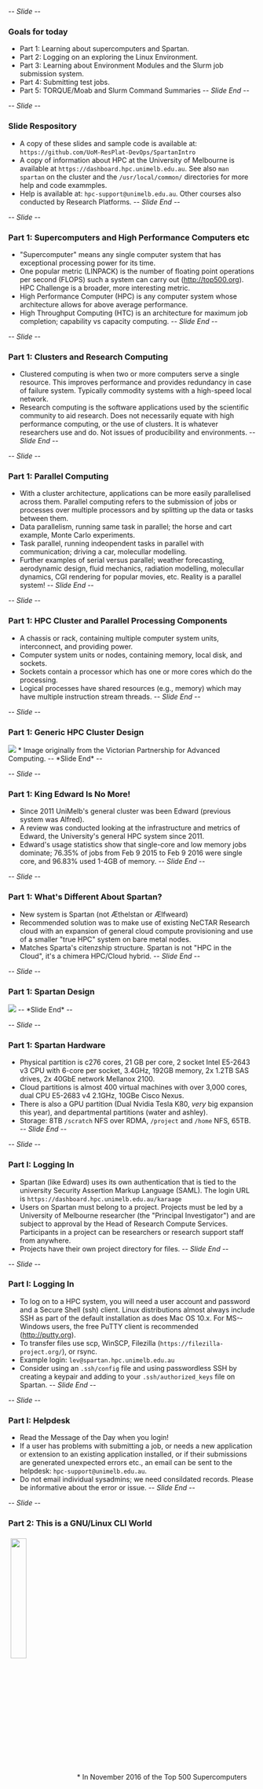 -- *Slide* --
### Goals for today
* Part 1: Learning about supercomputers and Spartan.
* Part 2: Logging on an exploring the Linux Environment.
* Part 3: Learning about Environment Modules and the Slurm job submission system.
* Part 4: Submitting test jobs.
* Part 5: TORQUE/Moab and Slurm Command Summaries
-- *Slide End* --

-- *Slide* --
### Slide Respository
* A copy of these slides and sample code is available at: `https://github.com/UoM-ResPlat-DevOps/SpartanIntro`
* A copy of information about HPC at the University of Melbourne is available at `https://dashboard.hpc.unimelb.edu.au`. See also `man spartan` on the cluster and the `/usr/local/common/` directories for more help and code exammples.
* Help is available at: `hpc-support@unimelb.edu.au`. Other courses also conducted by Research Platforms.
-- *Slide End* --

-- *Slide* --
### Part 1: Supercomputers and High Performance Computers etc
* "Supercomputer" means any single computer system that has exceptional processing power for its time. 
* One popular metric (LINPACK) is the number of floating­ point operations per second (FLOPS) such a system can carry out (http://top500.org). HPC Challenge is a broader, more interesting metric.
* High Performance Computer (HPC) is any computer system whose architecture allows for above average performance.
* High Throughput Computing (HTC) is an architecture for maximum job completion; capability vs capacity computing.
-- *Slide End* --

-- *Slide* --
### Part 1: Clusters and Research Computing
* Clustered computing is when two or more computers serve a single resource. This improves performance and provides redundancy in case of failure system. Typically commodity systems with a high-speed local network.
* Research computing is the software applications used by the scientific community to aid research. Does not necessarily equate with high performance computing, or the use of clusters.­ It is whatever researchers use and do. Not issues of producibility and environments.
-- *Slide End* --

-- *Slide* --
### Part 1: Parallel Computing
* With a cluster architecture, applications can be more easily parallelised across them. Parallel computing refers to the submission of jobs or processes over multiple processors and by splitting up the data or tasks between them.
* Data parallelism, running same task in parallel; the horse and cart example, Monte Carlo experiments.
* Task parallel, running indeopendent tasks in parallel with communication; driving a car, molecullar modelling.
* Further examples of serial versus parallel; weather forecasting, aerodynamic design, fluid mechanics, radiation modelling, molecullar dynamics, CGI rendering for popular movies, etc. Reality is a parallel system!
-- *Slide End* --

-- *Slide* --
### Part 1: HPC Cluster and Parallel Processing Components
* A chassis or rack, containing multiple computer system units, interconnect, and providing power.
* Computer system units or nodes, containing memory, local disk, and sockets.
* Sockets contain a processor which has one or more cores which do the processing.
* Logical processes have shared resources (e.g., memory) which may have multiple instruction stream threads.
-- *Slide End* --

-- *Slide* --
### Part 1: Generic HPC Cluster Design
<img src="https://raw.githubusercontent.com/UoM-ResPlat-DevOps/SpartanIntro/master/Images/genericcluster.png" />
* Image originally from the Victorian Partnership for Advanced Computing.
-- *Slide End* --

-- *Slide* --
### Part 1: King Edward Is No More!
* Since 2011 UniMelb's general cluster was been Edward (previous system was Alfred).
* A review was conducted looking at the infrastructure and metrics of Edward, the University's general HPC system since 2011.
* Edward's usage statistics show that single-core and low memory jobs dominate; 76.35% of jobs from Feb 9 2015 to Feb 9 2016 were single core, and 96.83% used 1-4GB of memory.
-- *Slide End* --

-- *Slide* --
### Part 1: What's Different About Spartan?
* New system is Spartan (not Æthelstan or Ælfweard)
* Recommended solution was to make use of existing NeCTAR Research cloud with an expansion of general cloud compute provisioning and use of a smaller "true HPC" system on bare metal nodes.
* Matches Sparta's citenzship structure. Spartan is not "HPC in the Cloud", it's a chimera HPC/Cloud hybrid.
-- *Slide End* --

-- *Slide* --
### Part 1: Spartan Design
<img src="https://raw.githubusercontent.com/UoM-ResPlat-DevOps/SpartanIntro/master/Images/spartanlayout.png" />
-- *Slide End* --

-- *Slide* --
### Part 1: Spartan Hardware
* Physical partition is c276 cores, 21 GB per core,  2 socket Intel E5-2643 v3 CPU with 6-core per socket, 3.4GHz, 192GB memory, 2x 1.2TB SAS drives, 2x 40GbE network Mellanox 2100. 
* Cloud partitions is almost 400 virtual machines with over 3,000 cores, dual CPU E5-2683 v4 2.1GHz, 10GBe Cisco Nexus. 
* There is also a GPU partition (Dual Nvidia Tesla K80, *very* big expansion this year), and departmental partitions (water and ashley).
* Storage: 8TB `/scratch` NFS over RDMA, `/project` and `/home` NFS, 65TB.
-- *Slide End* --

-- *Slide* --
### Part I: Logging In
* Spartan (like Edward) uses its own authentication that is tied to the university Security Assertion Markup Language (SAML). The login URL is `https://dashboard.hpc.unimelb.edu.au/karaage`
* Users on Spartan must belong to a project. Projects must be led by a University of Melbourne researcher (the "Principal Investigator") and are subject to approval by the Head of Research Compute Services. Participants in a project can be researchers or research support staff from anywhere.
* Projects have their own project directory for files.
-- *Slide End* --

-- *Slide* --
### Part I: Logging In
* To log on to a HPC system, you will need a user account and password and a Secure Shell (ssh) client. Linux distributions almost always include SSH as part of the default installation as does 
Mac OS 10.x. For MS-­Windows users, the free PuTTY client is recommended (http://putty.org). 
* To transfer files use scp, WinSCP, Filezilla (`https://filezilla-project.org/`), or rsync.
* Example login: `lev@spartan.hpc.unimelb.edu.au`
* Consider using an `.ssh/config` file and using passwordless SSH by creating a keypair and adding to your `.ssh/authorized_keys` file on Spartan.
-- *Slide End* --

-- *Slide* --
### Part I: Helpdesk
* Read the Message of the Day when you login!
* If a user has problems with submitting a job, or needs a new application or extension to an existing application installed, or if their submissions are generated unexpected errors etc., an email can be sent to the helpdesk: `hpc­-support@unimelb.edu.au`. 
* Do not email individual sysadmins; we need consildated records. Please be informative about the error or issue.
-- *Slide End* --

-- *Slide* --
### Part 2: This is a GNU/Linux CLI World 
<img src="https://raw.githubusercontent.com/UoM-ResPlat-DevOps/SpartanIntro/master/Images/gnulinux.png" align="center" height="25%" width="25%" vspace="5" hspace="5" />
* In November 2016 of the Top 500 Supercomputers worldwide, every single machine used a  "UNIX­like" operating system; 99.6% used Linux, 0.4% others.
-- *Slide End* --

-- *Slide* --
### Part 2: This is a GNU/Linux World CLI II
* The command­line interface provides a great deal more power and is very resource efficient. 
* GNU/Linux scales and does so with stability and efficiency.
* Critical software such as the Message Parsing Interface (MPI) and nearly all scientific programs are designed to work with GNU/Linux. 
* The operating system and many applications are provided as "free and open source" which are better placed to improve, optimize and maintain.
-- *Slide End* --

-- *Slide* --
### Part 2: Exploring The Environment
* When a user logs in on a Linux or other UNIX-like system on the command line, they start in their home directory (`/home/<<username>>`). Explore file system hierarchy. Project directory in `/data/projects/<<projectID>>`.
* "Everything in the UNIX system is a file" (Kernighan & Pike, 1984, 41). 

| Command     | Explanation                                                                |
|-------------|:--------------------------------------------------------------------------:|
|`whoami`   | "Who Am I?; prints the effective user id.                                  |
|`pwd`      | "Print working directory";  prints the directory where you're currently in.|
|`ls`       | "List" directory listing                                                   |	
-- *Slide End* --

-- *Slide* --
### Part 2: Command Options
* Linux commands often come with options expressed as:
`<command> --<option[s]>`
* Options can be expressed as full words or abbreviated characters.

| Command     | Explanation                                                                |
|-------------|:--------------------------------------------------------------------------:|
|`ls -lart` | Directory listing with options (long, all, reverse time)                   |
-- *Slide End* --

-- *Slide* --
### Part 2: The Online Manual
* Linux commands come with "man" (manual) pages, which provide a terse description of the meaning and options available to a command. A verbose alternative to man is info. 

| Command     | Explanation                                                              |
|-------------|:------------------------------------------------------------------------:|
|`man ls`             | Display the manual entry for the command "ls"                    |
|`apropos <command>`  | Search for a particular command. Equivalent to "man -k <command>"|
|`info <command>`     | A verbose description of the command                             |
-- *Slide End* --

-- *Slide* --
### Part 2: Pipes
* Linux also have very useful 'pipes' and redirect commands. To pipe one command through another use the '|' symbol.

| Command            | Explanation                                                         |
|--------------------|:-------------------------------------------------------------------:|
| <code>who -u  &#124; less</code> | "Who" shows who is logged on and how long they've been idle.        |
| <code>ps afux &#124; less</code> | "ps" provides a list of current processes.                          |
-- *Slide End* --

-- *Slide* --
### Part 2: Redirects
* To redirect output use the '>' symbol. To redirect input (for example, to feed data to a command) use the '<'. Concatenation is achieved through the use of '>>' symbol. 

| Command           | Explanation                                                          |
|-------------------|:--------------------------------------------------------------------:|
| `w > list.txt`  | 'w' is a combination of who, uptime and ps -a, redirected            |
| `w >> list.txt` | Same command, concatenated                                           |
-- *Slide End* --

-- *Slide* --
### Part 2: Files and Text Editing I
* Linux filenames can be constructed of any characters except the forward slash, which is for directory navigation. However it is best to avoid punctuation marks, non-printing characters (e.g., spaces). It is better to use underscores or CamelCase instead of spaces.
* Linux is case-sensitive with its filenames (e.g., list.txt, LIST.txt lisT.txT are different).
-- *Slide End* --

-- *Slide* --
### Part 2: Files and Text Editing II
* Files do not usually require a program association suffix, although you may find this convenient (a C compiler like files to have .c in their suffix, for example). 
* The type of file can be determined with the `file` command. The type returned will usually be text, executable binaries, archives, or a catch-all "data" file.
* There are three text editors usually available on Linux systems on the command-line. The first is `nano`; easy to use, limited functionality. The others (both from 1976) are `vi` (or `vim`), which is terse but powerful, or `emacs` (Editor Macros) editor and environment is a feature-rich application,
-- *Slide End* --

-- *Slide* --
### Part 2: Copying Files to a Local Systems
* To get a copy of the files from an external source to your home directory, you will probably want to use `wget`, or `git`, or `scp`.

| Command           | Explanation                                                          |
|-------------------|:--------------------------------------------------------------------:|
| `wget URL`      | Non-interactive download of files over http, https, ftp etc.         |
| `git clone URL` | Clone a repository into a new directory.                                        |
-- *Slide End* --

-- *Slide* --
### Part 2: Copying Files Within a Local Systems 
* To copy a file from within a system use the `cp` command. Common options include `-r` to copy and entire directory

| Command           | Explanation                                                          |
|-------------------|:--------------------------------------------------------------------:|
| `cp source destination`      | Copy a file from source to destination         |
| `cp -r source destination` | Recursive copy (e.g., a directory) from source to destination                                        |
| `cp -a source destination` | Recursive copy as archive (with permissions, links)                                        |
-- *Slide End* --

-- *Slide* --
### Part 2: Copying Files Between Systems
* To copy files to between systems desktop use SCP (secure copy protocol) or SFTP (secure file transfer protocol), combining the ssh and cp functionality. The `cp` options can also be used. The source or destination address should also require a remote shell login.

| Command           | Explanation                                                          |
|-------------------|:--------------------------------------------------------------------:|
| `scp source.address:/path/ destination.address:/path/`| Copies files on a network |
-- *Slide End* --

-- *Slide* --
### Part 2: Synchronising Files and Directories I
* The `rsync` utility provides a fast way to keep two collections of files "in sync" by tracking changes. The source or destination address should also require a remote shell login. 
For example; `rsync -avz --update lev@spartan.hpc.unimelb.edu.au:files/workfiles .`
-- *Slide End* --

-- *Slide* --
### Part 2: Synchronising Files and Directories II

| Command           | Explanation                                                          |
|-------------------|:--------------------------------------------------------------------:|
| `rsync source destination`| General rsync command  |
| `rsync -avze ssh username@remotemachine:/path/to/source .` | With ssh encryption |
-- *Slide End* --

-- *Slide* --

### Part 2: Synchronising Files and Directories III
* The `rsync -avz` command ensures that it is in archive mode (recursive, copies symlinks, preserves permissions), is verbose, and compresses on transmission. 
* The --update restricts the copy only to files that are newer than the destination. 
* Note that rsync is "trailing slash sensitive". A trailing / on a source means "copy the contents of this directory". Without a trailing slash it means "copy the directory".
-- *Slide End* --

-- *Slide* --

### Part 2: Synchronising Files and Directories IV
* Rsync can be used in a synchronise mode with the --delete flag.  Consider this with the `-n`, or `--dry-run` options first!

| Command           | Explanation                                                          |
|-------------------|:--------------------------------------------------------------------:|
| `rsync -avz --delete source/ username@remotemachine:/path/to/destination| Synchronise source and destination  |
-- *Slide End* --

-- *Slide* --
### Part 2: Creating Directories, Moving Files
* Directories can be created with the `mkdir` command (e.g., `mkdir braf`).
* Files can be copied with the `cp` command (e.g., `cp gattaca.txt gattaca2.txt`)
* Files can be moved with the `mv` command (e.g., `mv gattaca2.txt braf`)

-- *Slide* --
### Part 2: File Differences
* File differences can be determined by timestamp (e.g., `ls -l gattaca.txt braf/gattaca2.txt`)
* Content differences can be determined by the `diff` command (e.g., `diff gattaca.txt braf/gattaca.txt`)
* For a side-by-side representation use the command `sdiff` instead.
-- *Slide End* --

-- *Slide* --
### Part 2: Searches and Wildcards
* To search for files use the find command (e.g., `find . -name '*.txt'`). See also `man find`.
* To search within files, use the `grep` command (e.g., `grep -i ATEK braf/*`)
* The most common wildcare is `*`, but there is also `?` (single character).
* There are also range searches (e.g., `[a-z]` any character between a and z, inclusive)
-- *Slide End* --

-- *Slide* --
### Part 2: Deletions
* Files can be deleted with the `rm` command (e.g., `rm gattaca.txt`)
* Empty directories can be deleted with the `rmdir` command (e.g., `rmdir braf`)
* Directories, files, subdirectories etc can be delted with `rm -rf <<dir>>`
* BE VERY CAREFUL!
-- *Slide End* --

-- *Slide* --
### Part 2: Why The File Differences Mattered
<blockquote>
BRAF is a human gene that makes a protein (imaginatively) named B-Raf. This protein is involved in sending signals inside cells, which are involved in directing cell growth. In 2002, it was shown to be faulty (mutated) in human cancers. In particular the difference that between the two files "ATVKSRWSGS" and "ATEKSRWSGS" is the difference which leads to susceptibility to metastatic melanoma. 
</blockquote>
-- *Slide End* --

-- *Slide* --
### Part 3: A Dynamic Environment
* Environment modules provide for the dynamic modification of the user's environment via module files, such as the location of the application's executables, its manual path, the library path, and so forth
* Modulefiles also have the advantages of being shared on many users on a system (such as an HPC system) and easily allowing multiple installations of the same application but with different versions and compilation options.
-- *Slide End* --

-- *Slide* --
### Part 3: Environment Modules  Commands
* The are two implementations of environment modules. The classic modules system is available on the Edward HPC, and the newer Lmod is on Spartan. LMod is considered superior for hierarchies of modules.
-- *Slide End* --

-- *Slide* --
### Part 3: Module Commands I
| Command                         | Explanation                                            |
|---------------------------------|:------------------------------------------------------:|
| `module help`                 | List of switches, commands and arguments for modules   |
| `module avail`                | Lists all the modules which are available to be loaded.|
| `module display <modulefile>` | Display paths etc for modulefile                       |
| `module load <modulefile>`    | Loads paths etc to user's environment                  |
| `module unload <modulefile>`  | Unloads paths etc from user's environment.             |
| `module list`                 | lists all the modules currently loaded.                |
-- *Slide End* --

-- *Slide* --
### Part 3: Module Commands II
* There is also the `module switch <modulefile1> <modulefile2>`, which unloads one modulefile (modulefile1) and loads another (modulefile2).
* On Spartan there is also the lmod-specific `module spider <modulename`, which traverses through the system for modules not available for the user to load.
-- *Slide End* --

-- *Slide* --
### Part 3: Portable Batch System
* The Portable Batch System (or simply PBS) is a utility software that performs job scheduling by assigning unattended background tasks expressed as batch jobs, among the available resources.
* Originally developed by MRJ Technology Solutions under contract to NASA in the early 1990s. Released as an open-source product as OpenPBS. Forked by Adaptive Computing as TORQUE (Terascale Open-source Resource and QUEue Manager). Many of the original engineering team now part of Altair Engineering who have their own commercial version, PBSPro. TORQUE is used on the Edward HPC system.
* A batch system typically consists of a resource manager (e.g., TORQUE) and a job scheduler (e.g., Maui, Moab), or a combination (e.g., PBSPro, Slurm).
-- *Slide End* --

-- *Slide* --
### Part 3: Slurm Workload Manager
* Slurm, used on Spartan, began development as a collaborative effort primarily by Lawrence Livermore National Laboratory, SchedMD, Linux NetworX, Hewlett-Packard, and Groupe Bull as a Free Software resource manager. As of November 2015, TOP500 list of most powerful computers in the world indicates that Slurm is the workload manager on six of the top ten systems. Slurm's design is very modular with about 100 optional plugins.
* There is a repository for converting PBS to Slurm: https://github.com/bjpop/pbs2Slurm
-- *Slide End* --

-- *Slide* --
### Part 3: Job Submission Principles
* The steps for job submission are (a) setup and launch., (b) monitor., and (c) retrieve results and analyse. Jobs are launched from the login node with resource requests and, when the job scheduler decides, run on compute nodes. Some directories (e.g.,. user home or project directories) are shared across the entire cluster so output is an accessible place.
* Job scripts are simply resource requests (understood by scheduler), a batch of commands (understood by shell) with output to files.
* A cluster is a shared environment thus a a resource requesting system. Policies ensure that everyone has a "fair share" to the resources (e.g., user processor limits).
-- *Slide End* --

-- *Slide* --
### Part 3: DON'T RUN JOBS ON THE LOGIN NODE!
* The login node is a **particularly** shared resource. All users will access the login node in order to check their files, submit jobs etc. If one or more users start to run computationally or I/O intensive tasks on the login node (such as forwarding of graphics, copying large files, running multicore jobs), then that will make operations difficult for everyone.
-- *Slide End* --

-- *Slide* --
<img src="http://levlafayette.com/files/rabbitjobs.png" width="100%" height="100%" title="Job submission using rabbits" />
* From the IBM 'Red Book' on Job Submission.
-- *Slide End* --

-- *Slide* --
### Part 3: Job Setup I
* Setup and launch consists of writing a short script that initially makes resource requests 
(walltime, processors, memory, queues) and then commands (loading modules, changing 
directories, running executables against datasets etc), and optionally checking queueing system.
* Core command for checking queue `showq` (TORQUE), `squeue` (Slurm)
* Core command for job submission `qsub [jobscript]` (TORQUE), `sbatch [jobscript]` (Slurm)
-- *Slide End* --

-- *Slide* --
### Part 3: Job Setup II
* TORQUE jobs must include `cd $PBS_O_WORKDIR` to change to the directory where they were launched. Slurm jobs do not require this. 
* TORQUE jobs do not parse the user's environment to the compute node by default; the `#$PBS -V` command is required. Slurm does this by default.
-- *Slide End* --

-- *Slide* --
### Part 3: Status and Output
* Core command for checking job `qstat [jobid]` (TORQUE), `checkjob [jobid]` (Moab), `squeue -j [jobid]` (Slurm), detailed command `scontrol show job [jobid]` (Slurm) 
* Core command for deleting job `qdel [jobid]` (TORQUE), `scancel [jobid]` (Slurm)
* Both TORQUE and Slurm provide error and output files (combined into one by default in 
Slurm). They may also have files for post-job processing. Graphic visualisation is best done on 
the desktop.
-- *Slide End* --

-- *Slide* --
### Part 4: Single Core Job
| TORQUE (Edward)                     | Slurm (Spartan)                                       | 
|-------------------------------------|------------------------------------------------------:|
|`#!/bin/bash`                        | `#!/bin/bash`                                         |
|`#PBS ­-q compute`                    | `#SBATCH -­p cloud`                                    |
|`#PBS ­-l walltime=01:00:00`          | `#SBATCH ­­--time=01:00:00`                             |
|`#PBS ­-l nodes=1:ppn=1`              | `#SBATCH ­­--nodes=1`                                   |
|`cd $PBS_O_WORKDIR`                  | `#SBATCH ­­--ntasks=1`                                  |
|`module load my­app­compiler/version`  | `module load my­app­compiler/version`                   |
|`my­app data`                         | `my­app data`                                          |

* Note that Slurm commands have abbreviated or extended versions of resource requests (e.g., `--partition=cloud` or `-p cloud`).
* Examples at `/usr/local/common/MATLAB` and `/usr/local/common/R`; note that the job can call other scripts.
-- *Slide End* --

-- *Slide* --
### Part 4 : Multicore Jobs
* Modifying resource allocation requests can improve job efficiency. For TORQUE/Edward use the 
same script as previously provided but change the resource request as follows: `#PBS ­-l --nodes=1:ppn=2`, or for Slurm/Spartan `#SBATCH --nodes=1 #SBATCH --ntasks-per-node=2`
* For example shared-memory multithreaded jobs on Slurm/Spartan (e.g., OpenMP), modify the 
--cpus-per-task to a maximum of 16, which is the maximum number of cores on a single instance.
`#SBATCH ­­--cpus-­per-­task=8`
-- *Slide End* --

-- *Slide* --
### Part 4 : Multinode Jobs Spartan
* For distributed-memory multicore job using message passing, the multinode partition has to be 
invoked and the resource requests altered e.g.,
`#!/bin/bash`<br />
`#SBATCH --­partition physical`<br />
`#SBATCH ­­--nodes=2`<br />
`#SBATCH ­­--ntasks=2`<br />
`module load my­app­compiler/version`<br />
`srun my­mpi­app`
-- *Slide End* --

-- *Slide* --
### Part 4 : Job/Batch Arrays
* With a job or batch array the same batch script, and therefore the same resource requests, is used multiple  times. A typical example is to apply the same task across multiple datasets. The following example submits 10 batch jobs with myapp running against datasets dataset1.csv, dataset2.csv, ... 
dataset10.csv
`#SBATCH ­­array=1­-10`<br />
`myapp ${Slurm_ARRAY_TASK_ID}.csv`
* Examples at `/usr/local/common/array` and `/usr/local/common/Octave`.
-- *Slide End* --

-- *Slide* --
### Part 4 : Job/Batch Dependencies
* A dependency condition is established on which the launching of a batch script depends, creating a conditional pipeline. The dependency directives consist of `after`, `afterok`, `afternotok`, `before`, `beforeok`, `beforenotok`. A typical use case is where the output of one job is required as the input of the next job.
`#SBATCH ­­dependency=afterok:myfirstjobid mysecondjob`
* Examples at `/usr/local/common/depend/`
-- *Slide End* --

-- *Slide* --
### Part 4: Interactive Jobs
* An interactive job, based on the resource requests made on the command  line, puts the user on to a compute node. This is typically done if they user wants to run a  large script (and shouldn't do it on the login node), or wants to test or debug a job. The  following command would launch one node with two processors for ten minutes.
`sinteractive ­­--nodes=1 --­­ntasks-­per-­node=2 --­­time=0:10:0`
* Example and instructions at `/usr/local/common/interact`
-- *Slide End* --

-- *Slide* --
### Part 4 : Multiple Job Steps
* Sometimes a job needs to consist of several steps that need to be carried on sequence, even if the individual components are in parallel. In this case the entire job resource set can be called with an aggregation of walltime and with a maximum reduction operation for memory and resources. e.g.,
`#!/bin/bash`<br />
`#SBATCH --­partition physical`<br />
`#SBATCH ­­--nodes=2`<br />
`#SBATCH ­­--ntasks=12`<br />
`#SBATCH --time=24:00:00`<br />
`srun -N 2 -n 12 -t 06:00:00 ./my­mpi­app`<br />
`export OMP_NUM_THREADS=6`<br />
`srun -N 1 -n2 -c $OMP_NUM_THREADS -t 12:00:00 ./myompapp`<br />
`srun -N 1 -n 1 -t 06:00:00 ./myserialapp`<br />
-- *Slide End* --

-- *Slide* --
### Part 4: Backfilling
* Many schedulers and resource managers use a backfilling algorithm to improve system utilisation and maximise job throughout. 
* When more resource intensive (e.g., multiple node) jobs are running it is possible that gaps ends up in the resource allocation. To fill these gaps a best effort is made for low-resource jobs to slot into these spaces.
-- *Slide End* --

-- *Slide* --
### Part 4: Memory Allocation
* By default the scheduler will set memory equal to the total amount on a compute node divided by the number of cores requested. In some cases this might not be enough (e.g., very large dataset that needs to be loaded with low level of parallelisation).
* Additional memory can be allocated with the `--mem=[mem][M|G|T]` directive (entire job) or `--mem-per-cpu=[mem][M|G|T]` (per core). Maximum should be based around total cores -1 (for system processes). The --mem-per-cpu directive is for threads for OpenMP applications and processor ranks for MPI.
* Not a good allocation of resources. Use only when absolutely necessary.
-- *Slide End* --

-- *Slide* --
### Part 5: User Commands

| User Commad    | TORQUE (Edward)       | Slurm (Spartan)         | 
|----------------|-----------------------|------------------------:|
|Job submission  |qsub [script_file]     |sbatch [script_file]     |
|Job delete      |qdel [job_id]          |scancel [job_id]         |
|Job status      |qstat [job_id]         |squeue [job_id]          |
|Job status      |qstat -u [user_name]   |squeue -u [user_name]    |
|Node list       |pbsnodes -a            |sinfo -N                 |
|Queue list      |qstat -Q               |squeue                   |
|Cluster status  |showq                  |sinfo               	   |
-- *Slide End* --

-- *Slide* --
### Part 5: Job Commands
| Job Specification     | TORQUE (Edward)        | Slurm (Spartan)               | 
|-----------------------|------------------------|------------------------------:|
|Script directive       |`#PBS`                  |`#SBATCH`                      |
|Queue                  |`-q [queue]`            |`-p [queue]` `--partition`     |
|Job Name               |`-N [name]`             |`--job-name=[name]`            |
|Nodes                  |`-l nodes=[count]`      |`-N [min[-max]]` `--nodes`     |
|CPU/Task Count         |`-l ppn=[count]`        |`-n [count]` `--ntasks`        |
|Wall Clock Limit       |`-l walltime=[hh:mm:ss]`|`-t [days-hh:mm:ss]` `--time`  |
|Event Address          |`-M [address]`          |`--mail-user=[address]`        |
|Event Notification     |`-m abe`                |`--mail-type=[events]`         |
|Memory Size            |`-l mem=[MB]`           |`--mem=[mem][M|G|T]`           |
|Proc Memory Size       |`-l pmem=[MB]`          |`--mem-per-cpu=[mem][M|G|T]`   |
-- *Slide End* --

-- *Slide* --
### Part 5: Environment Commands
| Environment Command   | TORQUE (Edward)       | Slurm (Spartan)         | 
|-----------------------|-----------------------|------------------------:|
|Job ID                 |`$PBS_JOBID`           |`$Slurm_JOBID`           |
|Submit Directory       |`$PBS_O_WORKDIR`       |`$Slurm_SUBMIT_DIR`      |
|Submit Host            |`$PBS_O_HOST`          |`$Slurm_SUBMIT_HOST`     |
|Node List              |`$PBS_NODEFILE`        |`$Slurm_JOB_NODELIST`    |
|Job Array Index        |`$PBS_ARRAYID`         |`$Slurm_ARRAY_TASK_ID`   |
-- *Slide End* --

-- *Slide* --
### Part 5: Performance Test
* Compare the performance of NAMD/VMD Ubiquitin protein test case under `/usr/local/common/NAMD` under different configurations

| Nodes and Tasks       | Partition             | Time                    | 
|-----------------------|-----------------------|------------------------:|
|ntasks=4               | cloud                 |                         |
|ntaks=8                | cloud         `       |                         |
|nodes=2, ntasks=16     | cloud                 |                         |
|nodes=2, ntasks=16     | physical              |                         |
-- *Slide End* --

-- *Slide* --
<img src="https://raw.githubusercontent.com/UoM-ResPlat-DevOps/SpartanIntro/master/Images/hypnotoad.png" width="150%" height="150%" />
-- *Slide End* --
